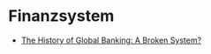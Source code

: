 # Finanzsystem

- [The History of Global Banking: A Broken System?](https://www.youtube.com/watch?v=aIQY44LCIjc)